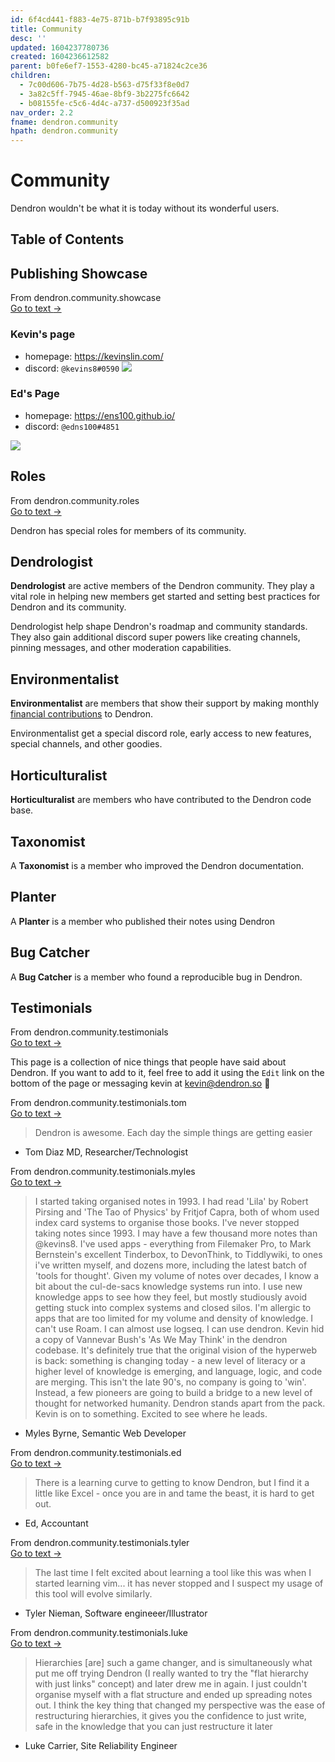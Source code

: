 ```yaml
---
id: 6f4cd441-f883-4e75-871b-b7f93895c91b
title: Community
desc: ''
updated: 1604237780736
created: 1604236612582
parent: b0fe6ef7-1553-4280-bc45-a71824c2ce36
children:
  - 7c00d606-7b75-4d28-b563-d75f33f8e0d7
  - 3a82c5ff-7945-46ae-8bf9-3b2275fc6642
  - b08155fe-c5c6-4d4c-a737-d500923f35ad
nav_order: 2.2
fname: dendron.community
hpath: dendron.community
---
```

# Community

Dendron wouldn't be what it is today without its wonderful users.

## Table of Contents

## Publishing Showcase



<div class="portal-container">
<div class="portal-head">
<div class="portal-backlink" >
<div class="portal-title">From <span class="portal-text-title">dendron.community.showcase</span></div>
<a href="3a82c5ff-7945-46ae-8bf9-3b2275fc6642.html" class="portal-arrow">Go to text <span class="right-arrow">→</span></a>
</div>
</div>
<div id="portal-parent-anchor" class="portal-parent" markdown="1">
<div class="portal-parent-fader-top"></div>
<div class="portal-parent-fader-bottom"></div>        
  

### Kevin's page

- homepage: <https://kevinslin.com/>
- discord: `@kevins8#0590`
  ![](/assets/images/2020-09-13-08-45-00.png)

### Ed's Page

- homepage: <https://ens100.github.io/>
- discord: `@edns100#4851`

![](/assets/images/2020-09-13-09-04-36.png)



</div>    
</div>


## Roles



<div class="portal-container">
<div class="portal-head">
<div class="portal-backlink" >
<div class="portal-title">From <span class="portal-text-title">dendron.community.roles</span></div>
<a href="7c00d606-7b75-4d28-b563-d75f33f8e0d7.html" class="portal-arrow">Go to text <span class="right-arrow">→</span></a>
</div>
</div>
<div id="portal-parent-anchor" class="portal-parent" markdown="1">
<div class="portal-parent-fader-top"></div>
<div class="portal-parent-fader-bottom"></div>        
  

Dendron has special roles for members of its community. 

## Dendrologist

**Dendrologist** are active members of the Dendron community. They play a vital role in helping new members get started and setting best practices for Dendron and its community. 

Dendrologist help shape Dendron's roadmap and community standards. They also gain additional discord super powers like creating channels, pinning messages, and other moderation capabilities. 

## Environmentalist

**Environmentalist** are members that show their support by making monthly [financial contributions](https://accounts.dendron.so/account/subscribe) to Dendron.

Environmentalist get a special discord role, early access to new features, 
special channels, and other goodies. 

## Horticulturalist

**Horticulturalist** are members who have contributed to the Dendron code base. 

## Taxonomist

A **Taxonomist** is a member who improved the Dendron documentation.

## Planter

A **Planter** is a member who published their notes using Dendron

## Bug Catcher

A **Bug Catcher** is a member who found a reproducible bug in Dendron.



</div>    
</div>


## Testimonials



<div class="portal-container">
<div class="portal-head">
<div class="portal-backlink" >
<div class="portal-title">From <span class="portal-text-title">dendron.community.testimonials</span></div>
<a href="b08155fe-c5c6-4d4c-a737-d500923f35ad.html" class="portal-arrow">Go to text <span class="right-arrow">→</span></a>
</div>
</div>
<div id="portal-parent-anchor" class="portal-parent" markdown="1">
<div class="portal-parent-fader-top"></div>
<div class="portal-parent-fader-bottom"></div>        
  

This page is a collection of nice things that people have said about Dendron. If you want to add to it, feel free to add it using the `Edit` link on the bottom of the page or messaging kevin at [kevin@dendron.so](mailto:kevin@dendron.so) 🙏

<div class="portal-container">
<div class="portal-head">
<div class="portal-backlink" >
<div class="portal-title">From <span class="portal-text-title">dendron.community.testimonials.tom</span></div>
<a href="cd55a110-0597-4d55-99d7-2bd63787959e.html" class="portal-arrow">Go to text <span class="right-arrow">→</span></a>
</div>
</div>
<div id="portal-parent-anchor" class="portal-parent" markdown="1">
<div class="portal-parent-fader-top"></div>
<div class="portal-parent-fader-bottom"></div>        
  
> Dendron is awesome.  Each day the simple things are getting easier

</div>    
</div>

- Tom Diaz MD, Researcher/Technologist

<div class="portal-container">
<div class="portal-head">
<div class="portal-backlink" >
<div class="portal-title">From <span class="portal-text-title">dendron.community.testimonials.myles</span></div>
<a href="2367a2af-c216-414b-88bf-02acd9d4eca4.html" class="portal-arrow">Go to text <span class="right-arrow">→</span></a>
</div>
</div>
<div id="portal-parent-anchor" class="portal-parent" markdown="1">
<div class="portal-parent-fader-top"></div>
<div class="portal-parent-fader-bottom"></div>        
  
> I started taking organised notes in 1993. I had read 'Lila' by Robert Pirsing and 'The Tao of Physics' by Fritjof Capra, both of whom used index card systems to organise those books. I've never stopped taking notes since 1993. I may have a few thousand more notes than @kevins8.
> I've used apps - everything from Filemaker Pro, to Mark Bernstein's excellent Tinderbox, to DevonThink, to Tiddlywiki, to ones i've written myself, and dozens more, including the latest batch of 'tools for thought'. 
> Given my volume of notes over decades, I know a bit about the cul-de-sacs knowledge systems run into. I use new knowledge apps to see how they feel, but mostly studiously avoid getting stuck into complex systems and closed silos. I'm allergic to apps that are too limited for my volume and density of knowledge. I can't use Roam. I can almost use logseq. I can use dendron.
> Kevin hid a copy of Vannevar Bush's 'As We May Think' in the dendron codebase. It's definitely true that the original vision of the hyperweb is back: something is changing today - a new level of literacy or a higher level of knowledge is emerging, and language, logic, and code are merging. This isn't the late 90's, no company is going to 'win'. Instead, a few pioneers are going to build a bridge to a new level  of thought for networked humanity.
> Dendron stands apart from the pack. Kevin is on to something. Excited to see where he leads.

</div>    
</div>

- Myles Byrne, Semantic Web Developer 

<div class="portal-container">
<div class="portal-head">
<div class="portal-backlink" >
<div class="portal-title">From <span class="portal-text-title">dendron.community.testimonials.ed</span></div>
<a href="e836000e-2ef9-4d9e-af11-1bdfde171a52.html" class="portal-arrow">Go to text <span class="right-arrow">→</span></a>
</div>
</div>
<div id="portal-parent-anchor" class="portal-parent" markdown="1">
<div class="portal-parent-fader-top"></div>
<div class="portal-parent-fader-bottom"></div>        
  
> There is a learning curve to getting to know Dendron, but I find it a little like Excel - once you are in and tame the beast, it is hard to get out. 

</div>    
</div>

- Ed, Accountant

<div class="portal-container">
<div class="portal-head">
<div class="portal-backlink" >
<div class="portal-title">From <span class="portal-text-title">dendron.community.testimonials.tyler</span></div>
<a href="1a7d8768-2056-448e-b587-9f56c104f5b3.html" class="portal-arrow">Go to text <span class="right-arrow">→</span></a>
</div>
</div>
<div id="portal-parent-anchor" class="portal-parent" markdown="1">
<div class="portal-parent-fader-top"></div>
<div class="portal-parent-fader-bottom"></div>        
  
> The last time I felt excited about learning a tool like this was when I started learning vim... it has never stopped and I suspect my usage of this tool will evolve similarly.

</div>    
</div>

- Tyler Nieman, Software engineeer/Illustrator

<div class="portal-container">
<div class="portal-head">
<div class="portal-backlink" >
<div class="portal-title">From <span class="portal-text-title">dendron.community.testimonials.luke</span></div>
<a href="33d46152-89dd-4d7b-a4b6-1223d4fa8df8.html" class="portal-arrow">Go to text <span class="right-arrow">→</span></a>
</div>
</div>
<div id="portal-parent-anchor" class="portal-parent" markdown="1">
<div class="portal-parent-fader-top"></div>
<div class="portal-parent-fader-bottom"></div>        
  
> Hierarchies [are] such a game changer, and is simultaneously what put me off trying Dendron (I really wanted to try the "flat hierarchy with just links" concept) and later drew me in again. I just couldn't organise myself with a flat structure and ended up spreading notes out.
> I think the key thing that changed my perspective was the ease of restructuring hierarchies, it gives you the confidence to just write, safe in the knowledge that you can just restructure it later

</div>    
</div>

- Luke Carrier, Site Reliability Engineer 



</div>    
</div>

